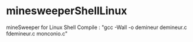 # minesweeperShellLinux
mineSweeper for Linux Shell
Compile : "gcc -Wall -o demineur demineur.c fdemineur.c monconio.c"
